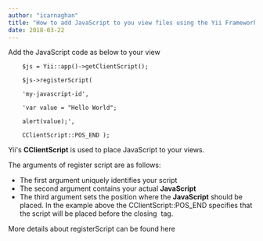 ```yaml
---
author: "icarnaghan"
title: "How to add JavaScript to you view files using the Yii Framework"
date: 2018-03-22
---
```


Add the JavaScript code as below to your view

```
	$js = Yii::app()->getClientScript();
 
	$js->registerScript(
 
	'my-javascript-id',
 
	'var value = "Hello World";
 
	alert(value);',
 
	CClientScript::POS_END );
```

Yii's **CClientScript** is used to place JavaScript to your views.

The arguments of register script are as follows:

- The first argument uniquely identifies your script
- The second argument contains your actual **JavaScript**
- The third argument sets the position where the **JavaScript** should be placed. In the example above the CClientScript::POS\_END specifies that the script will be placed before the closing _**</body>**_ tag.

More details about registerScript can be found here
